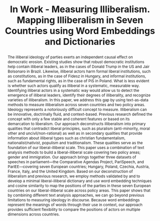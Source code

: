 ---
title: "In Work - Measuring Illiberalism. Mapping Illiberalism in Seven Countries using Word Embeddings and Dictionaries"
authors:
- Dean Schafer
- admin
- Mehmet Yavuz
#author_notes:
#- "Equal contribution"
#- "Equal contribution"
date: ""
#doi: "https://doi.org/10.1080/21599165.2024.2420967"

# Schedule page publish date (NOT publication's date).
publishDate: "2024-10-21T00:00:00Z"

# Publication type.
# Accepts a single type but formatted as a YAML list (for Hugo requirements).
# Enter a publication type from the CSL standard.
publication_types: ["article-journal"]

# Publication name and optional abbreviated publication name.
publication: "Politics and Governance"
publication_short: ""

abstract: The illiberal ideology of parties exerts an independent causal effect on democratic erosion. Existing studies show that robust democratic institutions help contain illiberal leaders, as in the cases of Donald Trump in the US and Jair Bolsonaro in Brazil. Likewise, illiberal actors harm formal liberal institutions, such as constitutions, as in the case of Fidesz in Hungary, and informal institutions, such as fundamental rights, as in the case of PiS in Poland. What is less evident is whether such actors qualify as illiberal in a systematic, measurable way. Identifying illiberal actors in a systematic way would allow us to detect the emergence of illiberal leaders, identify their degrees of illiberality, and recognize varieties of illiberalism. In this paper, we address this gap by using text-as-data methods to measure illiberalism across seven countries and two policy areas. Ideology represents a notoriously difficult concept to measure. Illiberalism can be innovative, doctrinally fluid, and context-based. Previous research defined the concept with only a few stable and coherent features or based on its demarcation to liberalism. Our approach deconstructs illiberalism into primary qualities that contradict liberal principles, such as pluralism (anti-minority, moral other and uncivil/non-rational) as well as in secondary qualities that provide information about illiberal types such as christian fundamentalism, nationalist/nativist, populism and traditionalism. These qualities serve as the foundation of our liberal-illiberal scale. This paper uses a combination of text analysis methods to build a liberal-illiberal scale covering two policy areas; gender and immigration. Our approach brings together three datasets of speeches in parliament—the Comparative Agendas Project, ParlSpeech, and ParlEE—covering seven European countries; Hungary, Poland, Czechia, Austria, France, Italy, and the United Kingdom. Based on our deconstruction of illiberalism and previous research, we employ methods validated by and to develop a minimal liberal-illiberal dictionary and use word embedding techniques and cosine similarity to map the positions of the parties in these seven European countries on our liberal-illiberal scale across policy areas. This paper shows that by combining different text analysis approaches, we can go beyond previous limitations to measuring ideology in discourse. Because word embeddings represent the meanings of words through their use in context, our approach provides sufficient flexibility to compare the positions of actors on multiple dimensions across countries.

# Summary. An optional shortened abstract.
#summary: Lorem ipsum dolor sit amet, consectetur adipiscing elit. Duis posuere tellus ac convallis placerat. Proin tincidunt magna sed ex sollicitudin condimentum.

#tags:
featured: true

# links:
# - name: ""
#   url: ""
url_pdf: ''
url_code: ''
url_dataset: ''
url_poster: ''
url_project: ''
url_slides: ''
url_source: ''
url_video: ''

# Featured image
# To use, add an image named `featured.jpg/png` to your page's folder. 
image:
  caption: 'Author'
  focal_point: ""
  preview_only: false

# Associated Projects (optional).
#   Associate this publication with one or more of your projects.
#   Simply enter your project's folder or file name without extension.
#   E.g. `internal-project` references `content/project/internal-project/index.md`.
#   Otherwise, set `projects: []`.
projects: 
  - AUTHLIB

# Slides (optional).
#   Associate this publication with Markdown slides.
#   Simply enter your slide deck's filename without extension.
#   E.g. `slides: "example"` references `content/slides/example/index.md`.
#   Otherwise, set `slides: ""`.
slides: ''
---